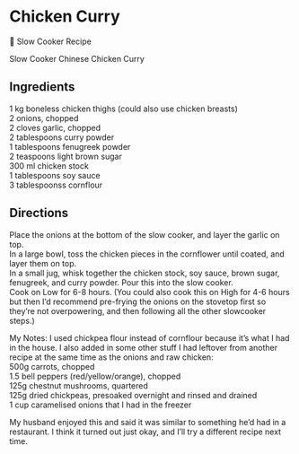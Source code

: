 # Chicken Curry

🍲 Slow Cooker Recipe

Slow Cooker Chinese Chicken Curry

## Ingredients
1 kg boneless chicken thighs (could also use chicken breasts)  
2 onions, chopped  
2 cloves garlic, chopped  
2 tablespoons curry powder  
1 tablespoons fenugreek powder  
2 teaspoons light brown sugar  
300 ml chicken stock  
1 tablespoons soy sauce  
3 tablespoonss cornflour

## Directions
Place the onions at the bottom of the slow cooker, and layer the garlic on top.  
In a large bowl, toss the chicken pieces in the cornflower until coated, and layer them on top.  
In a small jug, whisk together the chicken stock, soy sauce, brown sugar, fenugreek, and curry powder. Pour this into the slow cooker.  
Cook on Low for 6-8 hours. (You could also cook this on High for 4-6 hours but then I’d recommend pre-frying the onions on the stovetop first so they’re not overpowering, and then following all the other slowcooker steps.)

My Notes: I used chickpea flour instead of cornflour because it’s what I had in the house. I also added in some other stuff I had leftover from another recipe at the same time as the onions and raw chicken:  
500g carrots, chopped  
1.5 bell peppers (red/yellow/orange), chopped  
125g chestnut mushrooms, quartered  
125g dried chickpeas, presoaked overnight and rinsed and drained  
1 cup caramelised onions that I had in the freezer

My husband enjoyed this and said it was similar to something he’d had in a restaurant. I think it turned out just okay, and I’ll try a different recipe next time.